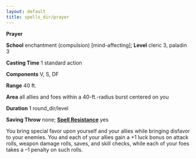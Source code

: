 ```yaml
---
layout: default
title: spells_dir/prayer
---
```

 **Prayer**

**School** enchantment (compulsion) [mind-affecting]; **Level** cleric 3, paladin 3

**Casting Time** 1 standard action

**Components** V, S, DF

**Range** 40 ft.

**Area** all allies and foes within a 40-ft.-radius burst centered on you

**Duration** 1 round_dir/level

**Saving Throw** none; **[Spell Resistance](../glossary#_spell-resistance)** yes

You bring special favor upon yourself and your allies while bringing disfavor to your enemies. You and each of your allies gain a +1 luck bonus on attack rolls, weapon damage rolls, saves, and skill checks, while each of your foes takes a –1 penalty on such rolls.

